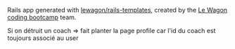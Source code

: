 Rails app generated with [lewagon/rails-templates](https://github.com/lewagon/rails-templates), created by the [Le Wagon coding bootcamp](https://www.lewagon.com) team.

Si on détruit un coach => fait planter la page profile car l'id du coach est toujours associé au user
